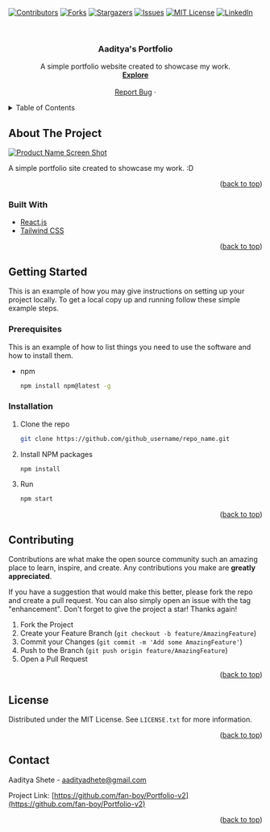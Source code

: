 <div id="top"></div>



<!-- PROJECT SHIELDS -->
<!--
*** I'm using markdown "reference style" links for readability.
*** Reference links are enclosed in brackets [ ] instead of parentheses ( ).
*** See the bottom of this document for the declaration of the reference variables
*** for contributors-url, forks-url, etc. This is an optional, concise syntax you may use.
*** https://www.markdownguide.org/basic-syntax/#reference-style-links
-->
[![Contributors][contributors-shield]][contributors-url]
[![Forks][forks-shield]][forks-url]
[![Stargazers][stars-shield]][stars-url]
[![Issues][issues-shield]][issues-url]
[![MIT License][license-shield]][license-url]
[![LinkedIn][linkedin-shield]][linkedin-url]



<!-- PROJECT LOGO -->
<br />
<div align="center">
  <a href="https://github.com/fan-boy/Portfolio-v2">
    <!-- <img src="public/logo.png" alt="Logo" width="80" height="80"> -->
  </a>

<h3 align="center">Aaditya's Portfolio</h3>

  <p align="center">
    A simple portfolio website created to showcase my work.
    <br />
    <a href="https://aadityashete.me"><strong>Explore</strong></a>
    <br />
    <br />
    <a href="https://github.com/fan-boy/Portfolio-v2/issues">Report Bug</a>
    ·
  </p>
</div>



<!-- TABLE OF CONTENTS -->
<details>
  <summary>Table of Contents</summary>
  <ol>
    <li>
      <a href="#about-the-project">About The Project</a>
      <ul>
        <li><a href="#built-with">Built With</a></li>
      </ul>
    </li>
    <li>
      <a href="#getting-started">Getting Started</a>
      <ul>
        <li><a href="#prerequisites">Prerequisites</a></li>
        <li><a href="#installation">Installation</a></li>
      </ul>
    </li>
    <li><a href="#license">License</a></li>
    <li><a href="#contact">Contact</a></li>
  </ol>
</details>



<!-- ABOUT THE PROJECT -->
## About The Project

[![Product Name Screen Shot][product-screenshot]](https://example.com)

A simple portfolio site created to showcase my work. :D
<p align="right">(<a href="#top">back to top</a>)</p>



### Built With


* [React.js](https://reactjs.org/)
* [Tailwind CSS](https://tailwindcss.com/)

<p align="right">(<a href="#top">back to top</a>)</p>



<!-- GETTING STARTED -->
## Getting Started

This is an example of how you may give instructions on setting up your project locally.
To get a local copy up and running follow these simple example steps.

### Prerequisites

This is an example of how to list things you need to use the software and how to install them.
* npm
  ```sh
  npm install npm@latest -g
  ```

### Installation

1. Clone the repo
   ```sh
   git clone https://github.com/github_username/repo_name.git
   ```
2. Install NPM packages
   ```sh
   npm install
   ```
2. Run
   ```sh
   npm start
   ```

<p align="right">(<a href="#top">back to top</a>)</p>




<!-- CONTRIBUTING -->
## Contributing

Contributions are what make the open source community such an amazing place to learn, inspire, and create. Any contributions you make are **greatly appreciated**.

If you have a suggestion that would make this better, please fork the repo and create a pull request. You can also simply open an issue with the tag "enhancement".
Don't forget to give the project a star! Thanks again!

1. Fork the Project
2. Create your Feature Branch (`git checkout -b feature/AmazingFeature`)
3. Commit your Changes (`git commit -m 'Add some AmazingFeature'`)
4. Push to the Branch (`git push origin feature/AmazingFeature`)
5. Open a Pull Request

<p align="right">(<a href="#top">back to top</a>)</p>



<!-- LICENSE -->
## License

Distributed under the MIT License. See `LICENSE.txt` for more information.

<p align="right">(<a href="#top">back to top</a>)</p>



<!-- CONTACT -->
## Contact

Aaditya Shete  - aadityadhete@gmail.com

Project Link: [https://github.com/fan-boy/Portfolio-v2](https://github.com/fan-boy/Portfolio-v2)

<p align="right">(<a href="#top">back to top</a>)</p>






<!-- MARKDOWN LINKS & IMAGES -->
<!-- https://www.markdownguide.org/basic-syntax/#reference-style-links -->
[contributors-shield]: https://img.shields.io/github/contributors/fan-boy/Portfolio-v2.svg?style=for-the-badge
[contributors-url]: https://github.com/fan-boy/Portfolio-v2/graphs/contributors
[forks-shield]: https://img.shields.io/github/forks/fan-boy/Portfolio-v2.svg?style=for-the-badge
[forks-url]: https://github.com/fan-boy/Portfolio-v2/network/members
[stars-shield]: https://img.shields.io/github/stars/fan-boy/Portfolio-v2.svg?style=for-the-badge
[stars-url]: https://github.com/fan-boy/Portfolio-v2/stargazers
[issues-shield]: https://img.shields.io/github/issues/fan-boy/Portfolio-v2.svg?style=for-the-badge
[issues-url]: https://github.com/fan-boy/Portfolio-v2/issues
[license-shield]: https://img.shields.io/github/license/fan-boy/Portfolio-v2.svg?style=for-the-badge
[license-url]: https://github.com/fan-boy/Portfolio-v2/blob/master/LICENSE.txt
[linkedin-shield]: https://img.shields.io/badge/-LinkedIn-black.svg?style=for-the-badge&logo=linkedin&colorB=555
[linkedin-url]: https://linkedin.com/in/linkedin_username
[product-screenshot]: images/screenshot.png
